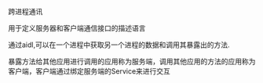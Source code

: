 跨进程通讯

用于定义服务器和客户端通信接口的描述语言

通过aidl,可以在一个进程中获取另一个进程的数据和调用其暴露出的方法.

暴露方法给其他应用进行调用的应用称为服务端，调用其他应用的方法的应用称为客户端，客户端通过绑定服务端的Service来进行交互



